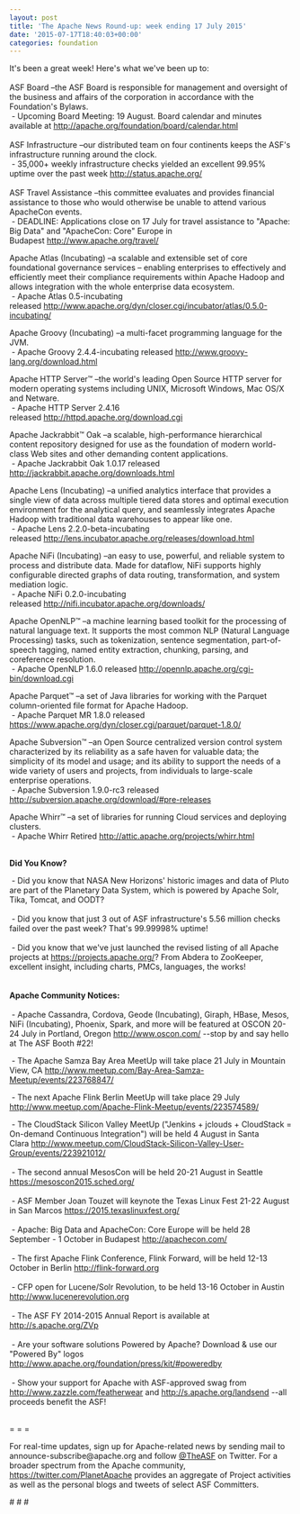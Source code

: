 ```yaml
---
layout: post
title: 'The Apache News Round-up: week ending 17 July 2015'
date: '2015-07-17T18:40:03+00:00'
categories: foundation
---
```

<div>It's been a great week! Here's what we've been up to:</div> 
  <div><br /></div> 
  <div>ASF Board –the ASF Board is responsible for management and oversight of the business and affairs of the corporation in accordance with the Foundation's Bylaws.</div> 
  <div>&nbsp;- Upcoming Board Meeting: 19 August. Board calendar and minutes available at <a href="http://apache.org/foundation/board/calendar.html">http://apache.org/foundation/board/calendar.html</a></div> 
  <div><br /></div> 
  <div>ASF Infrastructure –our distributed team on four continents keeps the ASF's infrastructure running around the clock.</div> 
  <div>&nbsp;- 35,000+ weekly infrastructure checks yielded an excellent 99.95% uptime over the past week <a href="http://status.apache.org/">http://status.apache.org/</a></div> 
  <div><br /></div> 
  <div>ASF Travel Assistance –this committee evaluates and provides financial assistance to those who would otherwise be unable to attend various ApacheCon events.</div> 
  <div>&nbsp;- DEADLINE: Applications close on 17 July for travel assistance to &quot;Apache: Big Data&quot; and &quot;ApacheCon: Core&quot; Europe in Budapest&nbsp;<a href="http://www.apache.org/travel/">http://www.apache.org/travel/</a></div> 
  <p>Apache Atlas (Incubating)&nbsp;–a scalable and extensible set of core foundational governance services – enabling enterprises to effectively and efficiently meet their compliance requirements within Apache Hadoop and allows integration with the whole enterprise data ecosystem.<br />&nbsp;- Apache Atlas 0.5-incubating released&nbsp;<a href="http://www.apache.org/dyn/closer.cgi/incubator/atlas/0.5.0-incubating/">http://www.apache.org/dyn/closer.cgi/incubator/atlas/0.5.0-incubating/</a></p> 
  <p> </p> 
  <div> 
    <p> </p> 
    <p>Apache Groovy (Incubating)&nbsp;–a multi-facet programming language for the JVM.<br />&nbsp;- Apache Groovy 2.4.4-incubating released&nbsp;<a href="http://www.groovy-lang.org/download.html">http://www.groovy-lang.org/download.html</a></p> 
  </div> 
  <div> 
    <div> 
      <p>Apache HTTP Server™ –the world's leading Open Source HTTP server for modern operating systems including UNIX, Microsoft Windows, Mac OS/X and Netware.<br />&nbsp;- Apache HTTP Server 2.4.16 released&nbsp;<a href="http://httpd.apache.org/download.cgi">http://httpd.apache.org/download.cgi</a></p> 
    </div> 
  </div> 
  <div>Apache Jackrabbit™ Oak –a scalable, high-performance hierarchical content repository designed for use as the foundation of modern world-class Web sites and other demanding content applications.<br />&nbsp;- Apache Jackrabbit Oak 1.0.17 released <a href="http://jackrabbit.apache.org/downloads.html">http://jackrabbit.apache.org/downloads.html</a></div> 
  <div> 
    <p>Apache Lens (Incubating)&nbsp;–a unified analytics interface that provides a single view of data across multiple tiered data stores and optimal execution environment for the analytical query, and seamlessly integrates Apache Hadoop with traditional data warehouses to appear like one.<br />&nbsp;- Apache Lens 2.2.0-beta-incubating released&nbsp;<a href="http://lens.incubator.apache.org/releases/download.html">http://lens.incubator.apache.org/releases/download.html</a></p> 
    <p>Apache NiFi (Incubating)&nbsp;–an easy to use, powerful, and reliable system to process and distribute data. Made for dataflow, NiFi supports highly configurable directed graphs of data routing, transformation, and system mediation logic.<br />&nbsp;- Apache NiFi 0.2.0-incubating released&nbsp;<a href="http://nifi.incubator.apache.org/downloads/">http://nifi.incubator.apache.org/downloads/</a></p> 
  </div> 
  <div> 
    <p> </p> 
    <p>Apache OpenNLP™ –a machine learning based toolkit for the processing of natural language text. It supports the most common NLP (Natural Language Processing) tasks, such as tokenization, sentence segmentation, part-of-speech tagging, named entity extraction, chunking, parsing, and coreference resolution.<br />&nbsp;- Apache OpenNLP 1.6.0 released&nbsp;<a href="http://opennlp.apache.org/cgi-bin/download.cgi">http://opennlp.apache.org/cgi-bin/download.cgi</a></p> 
    <p>Apache Parquet™ –a set of Java libraries for working with the Parquet column-oriented file format for Apache Hadoop.<br />&nbsp;- Apache Parquet MR 1.8.0 released <a href="https://www.apache.org/dyn/closer.cgi/parquet/parquet-1.8.0/">https://www.apache.org/dyn/closer.cgi/parquet/parquet-1.8.0/</a> </p> 
    <p> </p> 
  </div> 
  <p>Apache Subversion™ –an Open Source centralized version control system characterized by its reliability as a safe haven for valuable data; the simplicity of its model and usage; and its ability to support the needs of a wide variety of users and projects, from individuals to large-scale enterprise operations.<br />&nbsp;- Apache Subversion 1.9.0-rc3 released <a href="http://subversion.apache.org/download/#pre-releases">http://subversion.apache.org/download/#pre-releases</a></p> 
  <p>Apache Whirr™ –a set of libraries for running Cloud services and deploying clusters.<br />&nbsp;- Apache Whirr Retired <a href="http://attic.apache.org/projects/whirr.html">http://attic.apache.org/projects/whirr.html</a><br /><br /></p> 
  <p><b>Did You Know?</b></p> 
  <div>&nbsp;- Did you know that NASA New Horizons' historic images and data of Pluto are part of the Planetary Data System, which is powered by Apache Solr, Tika, Tomcat, and OODT?</div> 
  <div><br /></div> 
  <div>&nbsp;- Did you know that just 3 out of ASF infrastructure's 5.56 million checks failed over the past week? That's 99.99998% uptime!</div> 
  <div><br /></div> 
  <div>&nbsp;- Did you know that we've just launched the revised listing of all Apache projects at <a href="https://projects.apache.org/">https://projects.apache.org/</a>?&nbsp;From Abdera to ZooKeeper, excellent insight, including charts, PMCs, languages, the works!</div> 
  <div><br /></div> 
  <div><br /></div> 
  <div><b>Apache Community Notices:</b></div> 
  <div><br />&nbsp;- Apache Cassandra, Cordova, Geode (Incubating), Giraph, HBase, Mesos, NiFi (Incubating), Phoenix, Spark, and more will be featured at OSCON 20-24 July in Portland, Oregon&nbsp;<a href="http://www.oscon.com/">http://www.oscon.com/</a>&nbsp;--stop by and say hello at The ASF Booth #22!</div> 
  <div> 
    <p>&nbsp;- The Apache Samza Bay Area MeetUp will take place 21 July in Mountain View, CA&nbsp;<a href="http://www.meetup.com/Bay-Area-Samza-Meetup/events/223768847/">http://www.meetup.com/Bay-Area-Samza-Meetup/events/223768847/</a></p> 
    <p>&nbsp;- The next Apache Flink Berlin MeetUp will take place 29 July <a href="http://www.meetup.com/Apache-Flink-Meetup/events/223574589/">http://www.meetup.com/Apache-Flink-Meetup/events/223574589/</a> </p> 
  </div> 
  <div>&nbsp;- The CloudStack Silicon Valley MeetUp (&quot;Jenkins + jclouds + CloudStack = On-demand Continuous Integration&quot;) will be held 4 August in Santa Clara&nbsp;<a href="http://www.meetup.com/CloudStack-Silicon-Valley-User-Group/events/223921012/">http://www.meetup.com/CloudStack-Silicon-Valley-User-Group/events/223921012/</a></div> 
  <div><br /></div> 
  <div>&nbsp;- The second annual MesosCon will be held 20-21 August in Seattle <a href="https://mesoscon2015.sched.org/">https://mesoscon2015.sched.org/</a></div> 
  <div><br /></div> 
  <div>&nbsp;- ASF Member Joan Touzet will keynote the Texas Linux Fest 21-22 August in San Marcos <a href="https://2015.texaslinuxfest.org/">https://2015.texaslinuxfest.org/</a></div> 
  <div><br /></div> 
  <div>&nbsp;- Apache: Big Data and ApacheCon: Core Europe will be held 28 September - 1 October in Budapest <a href="http://apachecon.com/">http://apachecon.com/</a></div> 
  <div><br /></div> 
  <div>&nbsp;- The first Apache Flink Conference, Flink Forward, will be held 12-13 October in Berlin <a href="http://flink-forward.org/">http://flink-forward.org</a></div> 
  <div><br /></div> 
  <div>&nbsp;- CFP open for Lucene/Solr Revolution, to be held 13-16 October in Austin <a href="http://www.lucenerevolution.org/">http://www.lucenerevolution.org</a></div> 
  <div><br /></div> 
  <div>&nbsp;- The ASF FY 2014-2015 Annual Report is available at <a href="http://s.apache.org/ZVp">http://s.apache.org/ZVp</a></div> 
  <div><br /></div> 
  <div>&nbsp;- Are your software solutions Powered by Apache? Download &amp; use our &quot;Powered By&quot; logos <a href="http://www.apache.org/foundation/press/kit/#poweredby">http://www.apache.org/foundation/press/kit/#poweredby</a></div> 
  <div><br /></div> 
  <div>&nbsp;- Show your support for Apache with ASF-approved swag from <a href="http://www.zazzle.com/featherwear">http://www.zazzle.com/featherwear</a> and <a href="http://s.apache.org/landsend">http://s.apache.org/landsend</a> --all proceeds benefit the ASF!&nbsp;</div> 
  <div><br /></div> 
  <div> 
    <p>= = =</p> 
    <p>For real-time updates, sign up for Apache-related news by sending mail to announce-subscribe@apache.org and follow <a href="https://twitter.com/TheASF">@TheASF</a> on Twitter. For a broader spectrum from the Apache community, <a href="https://twitter.com/PlanetApache">https://twitter.com/PlanetApache</a> provides an aggregate of Project activities as well as the personal blogs and tweets of select ASF Committers.</p> 
  </div> 
  <div> 
    <p># # #</p> 
  </div>
